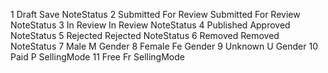 ﻿1	Draft	                Save	                NoteStatus
2	Submitted For Review	Submitted For Review	NoteStatus
3	In Review	            In Review	            NoteStatus
4	Published	            Approved	            NoteStatus
5	Rejected	            Rejected	            NoteStatus
6	Removed	                Removed	                NoteStatus
7	Male	                M	                    Gender
8	Female	                Fe	                    Gender
9	Unknown	                U	                    Gender
10	Paid	                P	                    SellingMode
11	Free	                Fr	                    SellingMode